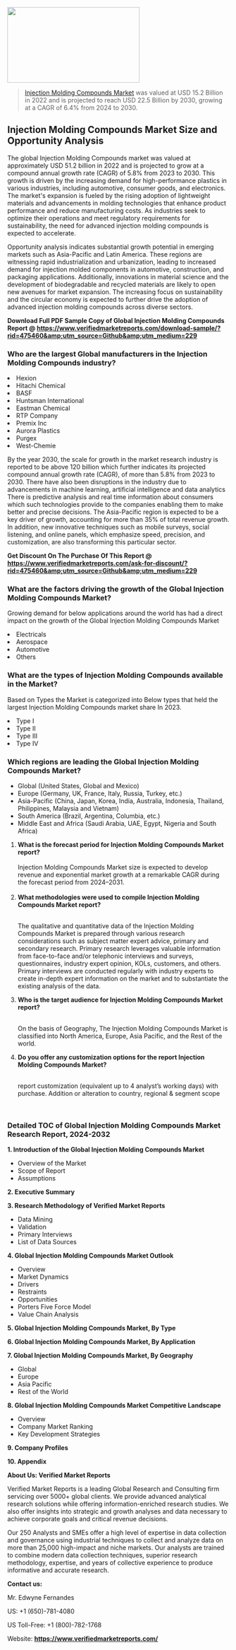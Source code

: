 <img src="https://ffe5etoiles.com/wp-content/uploads/2024/12/MST1-300x171.png" alt="" width="300" height="171" class="alignnone size-medium wp-image-20088" /><blockquote><p><p><a href="https://www.verifiedmarketreports.com/download-sample/?rid=475460&utm_source=Github&utm_medium=229" target="_blank">Injection Molding Compounds Market</a> was valued at USD 15.2 Billion in 2022 and is projected to reach USD 22.5 Billion by 2030, growing at a CAGR of 6.4% from 2024 to 2030.</p></blockquote><p><h2>Injection Molding Compounds Market Size and Opportunity Analysis</h2><p>The global Injection Molding Compounds market was valued at approximately USD 51.2 billion in 2022 and is projected to grow at a compound annual growth rate (CAGR) of 5.8% from 2023 to 2030. This growth is driven by the increasing demand for high-performance plastics in various industries, including automotive, consumer goods, and electronics. The market's expansion is fueled by the rising adoption of lightweight materials and advancements in molding technologies that enhance product performance and reduce manufacturing costs. As industries seek to optimize their operations and meet regulatory requirements for sustainability, the need for advanced injection molding compounds is expected to accelerate.</p><p>Opportunity analysis indicates substantial growth potential in emerging markets such as Asia-Pacific and Latin America. These regions are witnessing rapid industrialization and urbanization, leading to increased demand for injection molded components in automotive, construction, and packaging applications. Additionally, innovations in material science and the development of biodegradable and recycled materials are likely to open new avenues for market expansion. The increasing focus on sustainability and the circular economy is expected to further drive the adoption of advanced injection molding compounds across diverse sectors.</p></p><p class=""><strong>Download Full PDF Sample Copy of Global Injection Molding Compounds Report @ <a href="https://www.verifiedmarketreports.com/download-sample/?rid=475460&amp;utm_source=Github&amp;utm_medium=229" target="_blank">https://www.verifiedmarketreports.com/download-sample/?rid=475460&amp;utm_source=Github&amp;utm_medium=229</a></strong></p><h3 id="" class="">Who are the largest Global manufacturers in the Injection Molding Compounds industry?</h3><p><li>Hexion</li><li> Hitachi Chemical</li><li> BASF</li><li> Huntsman International</li><li> Eastman Chemical</li><li> RTP Company</li><li> Premix Inc</li><li> Aurora Plastics</li><li> Purgex</li><li> West-Chemie</li></p><div class=""><div class="" dir="" data-message-author-role="" data-message-id="" data-message-model-slug=""><div class=""><div class=""><div class=""><div class="" dir="" data-message-author-role="" data-message-id="" data-message-model-slug=""><div class=""><div class=""><p>By the year 2030, the scale for growth in the market research industry is reported to be above 120 billion which further indicates its projected compound annual growth rate (CAGR), of more than 5.8% from 2023 to 2030. There have also been disruptions in the industry due to advancements in machine learning, artificial intelligence and data analytics There is predictive analysis and real time information about consumers which such technologies provide to the companies enabling them to make better and precise decisions. The Asia-Pacific region is expected to be a key driver of growth, accounting for more than 35% of total revenue growth. In addition, new innovative techniques such as mobile surveys, social listening, and online panels, which emphasize speed, precision, and customization, are also transforming this particular sector.</p><p><strong>Get Discount On The Purchase Of This Report @&nbsp; <a href="https://www.verifiedmarketreports.com/ask-for-discount/?rid=475460&amp;utm_source=Github&amp;utm_medium=229" target="_blank">https://www.verifiedmarketreports.com/ask-for-discount/?rid=475460&amp;utm_source=Github&amp;utm_medium=229</a></strong></p></div></div></div></div></div></div></div></div><h3 id="" class="">What are the factors driving the growth of the Global Injection Molding Compounds Market?</h3><p id="" class="">Growing demand for below applications around the world has had a direct impact on the growth of the Global Injection Molding Compounds Market</p><p id="" class=""><li>Electricals</li><li> Aerospace</li><li> Automotive</li><li> Others</li></p><h3 id="" class="">What are the types of Injection Molding Compounds available in the Market?</h3><p id="" class="">Based on Types the Market is categorized into Below types that held the largest Injection Molding Compounds market share In 2023.</p><p id="" class=""><li>Type I</li><li> Type II</li><li> Type III</li><li> Type IV</li></p><h3 id="" class="">Which regions are leading the Global Injection Molding Compounds Market?</h3><ul><li>Global (United States, Global and Mexico)</li><li>Europe (Germany, UK, France, Italy, Russia, Turkey, etc.)</li><li>Asia-Pacific (China, Japan, Korea, India, Australia, Indonesia, Thailand, Philippines, Malaysia and Vietnam)</li><li>South America (Brazil, Argentina, Columbia, etc.)</li><li>Middle East and Africa (Saudi Arabia, UAE, Egypt, Nigeria and South Africa)</li></ul><p><ol><li><strong>What is the forecast period for Injection Molding Compounds Market report?<br /></strong><br /><span data-sheets-root="1" data-sheets-value="{&quot;1&quot;:2,&quot;2&quot;:&quot;XXXX size is expected to develop revenue and exponential market growth at a remarkable CAGR during the forecast period from 2024&ndash;2030.&quot;}" data-sheets-userformat="{&quot;2&quot;:12674,&quot;4&quot;:{&quot;1&quot;:2,&quot;2&quot;:16776960},&quot;10&quot;:2,&quot;11&quot;:0,&quot;15&quot;:&quot;Arial&quot;,&quot;16&quot;:12}">Injection Molding Compounds Market size is expected to develop revenue and exponential market growth at a remarkable CAGR during the forecast period from 2024&ndash;2031.</span><br /><br /></li><li><strong>What methodologies were used to compile Injection Molding Compounds Market report?<br /><br /></strong><p>The qualitative and quantitative data of the&nbsp;Injection Molding Compounds Market is prepared through various research considerations such as subject matter expert advice, primary and secondary research. Primary research leverages valuable information from face-to-face and/or telephonic interviews and surveys, questionnaires, industry expert opinion, KOLs, customers, and others. Primary interviews are conducted regularly with industry experts to create in-depth expert information on the market and to substantiate the existing analysis of the data.&nbsp;</p></li><li><strong>Who is the target audience for Injection Molding Compounds Market report?<br /><br /></strong><p>On the basis of Geography, The&nbsp;Injection Molding Compounds Market is classified into North America, Europe, Asia Pacific, and the Rest of the world.</p></li><li><strong>Do you offer any customization options for the report Injection Molding Compounds Market?<br /><br /></strong><p>report customization (equivalent up to 4 analyst&rsquo;s working days) with purchase. Addition or alteration to country, regional &amp; segment scope</p><p>&nbsp;</p></li></ol></p><h3 id="" class="">Detailed TOC of Global Injection Molding Compounds Market Research Report, 2024-2032</h3><p id="" class=""><strong>1. Introduction of the Global Injection Molding Compounds Market</strong></p><ul><li>Overview of the Market</li><li>Scope of Report</li><li>Assumptions</li></ul><p id="" class=""><strong>2. Executive Summary</strong></p><p id="" class=""><strong>3. Research Methodology of&nbsp;Verified Market Reports</strong></p><ul><li>Data Mining</li><li>Validation</li><li>Primary Interviews</li><li>List of Data Sources</li></ul><p id="" class=""><strong>4. Global Injection Molding Compounds Market Outlook</strong></p><ul><li>Overview</li><li>Market Dynamics</li><li>Drivers</li><li>Restraints</li><li>Opportunities</li><li>Porters Five Force Model</li><li>Value Chain Analysis</li></ul><p id="" class=""><strong>5. Global Injection Molding Compounds Market, By&nbsp;Type</strong></p><p id="" class=""><strong>6. Global Injection Molding Compounds Market, By Application</strong></p><p id="" class=""><strong>7. Global Injection Molding Compounds Market, By Geography</strong></p><ul><li>Global</li><li>Europe</li><li>Asia Pacific</li><li>Rest of the World</li></ul><p id="" class=""><strong>8. Global Injection Molding Compounds Market Competitive Landscape</strong></p><ul><li>Overview</li><li>Company Market Ranking</li><li>Key Development Strategies</li></ul><p id="" class=""><strong>9. Company Profiles</strong></p><p id="" class=""><strong>10. Appendix</strong></p><p id="" class=""><strong>About Us: Verified Market Reports</strong></p><p id="" class="">Verified Market Reports is a leading Global Research and Consulting firm servicing over 5000+ global clients. We provide advanced analytical research solutions while offering information-enriched research studies. We also offer insights into strategic and growth analyses and data necessary to achieve corporate goals and critical revenue decisions.</p><p id="" class="">Our 250 Analysts and SMEs offer a high level of expertise in data collection and governance using industrial techniques to collect and analyze data on more than 25,000 high-impact and niche markets. Our analysts are trained to combine modern data collection techniques, superior research methodology, expertise, and years of collective experience to produce informative and accurate research.</p><p id="" class=""><strong>Contact us:</strong></p><p id="" class="">Mr. Edwyne Fernandes</p><p id="" class="">US: +1 (650)-781-4080</p><p id="" class="">US Toll-Free: +1 (800)-782-1768</p><p id="" class="">Website: <a target="" data-test-app-aware-link=""><strong>https://www.verifiedmarketreports.com/</strong></a></p>
